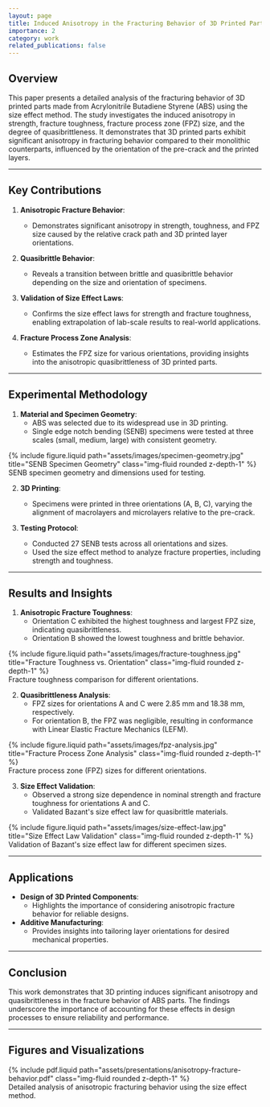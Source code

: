 ```yaml
---
layout: page
title: Induced Anisotropy in the Fracturing Behavior of 3D Printed Parts Analyzed by the Size Effect Method
importance: 2
category: work
related_publications: false
---
```


## Overview

This paper presents a detailed analysis of the fracturing behavior of 3D printed parts made from Acrylonitrile Butadiene Styrene (ABS) using the size effect method. The study investigates the induced anisotropy in strength, fracture toughness, fracture process zone (FPZ) size, and the degree of quasibrittleness. It demonstrates that 3D printed parts exhibit significant anisotropy in fracturing behavior compared to their monolithic counterparts, influenced by the orientation of the pre-crack and the printed layers.

---

## Key Contributions

1. **Anisotropic Fracture Behavior**:

   - Demonstrates significant anisotropy in strength, toughness, and FPZ size caused by the relative crack path and 3D printed layer orientations.

2. **Quasibrittle Behavior**:

   - Reveals a transition between brittle and quasibrittle behavior depending on the size and orientation of specimens.

3. **Validation of Size Effect Laws**:

   - Confirms the size effect laws for strength and fracture toughness, enabling extrapolation of lab-scale results to real-world applications.

4. **Fracture Process Zone Analysis**:
   - Estimates the FPZ size for various orientations, providing insights into the anisotropic quasibrittleness of 3D printed parts.

---

## Experimental Methodology

1. **Material and Specimen Geometry**:
   - ABS was selected due to its widespread use in 3D printing.
   - Single edge notch bending (SENB) specimens were tested at three scales (small, medium, large) with consistent geometry.

<div class="row">
    <div class="col-sm mt-3 mt-md-0">
        {% include figure.liquid path="assets/images/specimen-geometry.jpg" title="SENB Specimen Geometry" class="img-fluid rounded z-depth-1" %}
    </div>
</div>
<div class="caption">
    SENB specimen geometry and dimensions used for testing.
</div>

2. **3D Printing**:

   - Specimens were printed in three orientations (A, B, C), varying the alignment of macrolayers and microlayers relative to the pre-crack.

3. **Testing Protocol**:
   - Conducted 27 SENB tests across all orientations and sizes.
   - Used the size effect method to analyze fracture properties, including strength and toughness.

---

## Results and Insights

1. **Anisotropic Fracture Toughness**:
   - Orientation C exhibited the highest toughness and largest FPZ size, indicating quasibrittleness.
   - Orientation B showed the lowest toughness and brittle behavior.

<div class="row">
    <div class="col-sm mt-3 mt-md-0">
        {% include figure.liquid path="assets/images/fracture-toughness.jpg" title="Fracture Toughness vs. Orientation" class="img-fluid rounded z-depth-1" %}
    </div>
</div>
<div class="caption">
    Fracture toughness comparison for different orientations.
</div>

2. **Quasibrittleness Analysis**:
   - FPZ sizes for orientations A and C were 2.85 mm and 18.38 mm, respectively.
   - For orientation B, the FPZ was negligible, resulting in conformance with Linear Elastic Fracture Mechanics (LEFM).

<div class="row">
    <div class="col-sm mt-3 mt-md-0">
        {% include figure.liquid path="assets/images/fpz-analysis.jpg" title="Fracture Process Zone Analysis" class="img-fluid rounded z-depth-1" %}
    </div>
</div>
<div class="caption">
    Fracture process zone (FPZ) sizes for different orientations.
</div>

3. **Size Effect Validation**:
   - Observed a strong size dependence in nominal strength and fracture toughness for orientations A and C.
   - Validated Bazant's size effect law for quasibrittle materials.

<div class="row">
    <div class="col-sm mt-3 mt-md-0">
        {% include figure.liquid path="assets/images/size-effect-law.jpg" title="Size Effect Law Validation" class="img-fluid rounded z-depth-1" %}
    </div>
</div>
<div class="caption">
    Validation of Bazant's size effect law for different specimen sizes.
</div>

---

## Applications

- **Design of 3D Printed Components**:
  - Highlights the importance of considering anisotropic fracture behavior for reliable designs.
- **Additive Manufacturing**:
  - Provides insights into tailoring layer orientations for desired mechanical properties.

---

## Conclusion

This work demonstrates that 3D printing induces significant anisotropy and quasibrittleness in the fracture behavior of ABS parts. The findings underscore the importance of accounting for these effects in design processes to ensure reliability and performance.

---

## Figures and Visualizations

<div class="row">
    <div class="col-sm mt-3 mt-md-0">
        {% include pdf.liquid path="assets/presentations/anisotropy-fracture-behavior.pdf" class="img-fluid rounded z-depth-1" %}
    </div>
</div>
<div class="caption">
    Detailed analysis of anisotropic fracturing behavior using the size effect method.
</div>
